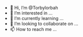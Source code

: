 - 👋 Hi, I’m @Torbylorbah
- 👀 I’m interested in ...
- 🌱 I’m currently learning ...
- 💞️ I’m looking to collaborate on ...
- 📫 How to reach me ...

<!---
Torbylorbah/Torbylorbah is a ✨ special ✨ repository because its `README.md` (this file) appears on your GitHub profile.
You can click the Preview link to take a look at your changes.
--->
